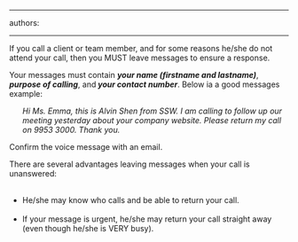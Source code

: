 

---
authors:

---




<span class='intro'> If you call a client or team member, and for some reasons he/she do not attend your call, then you MUST leave messages to ensure a response. 
 </span>


  <p>Your messages must contain <i><b>your name (firstname and lastname)</b></i>,<i> <b>purpose of calling</b></i>, and<i><b> your contact number</b></i>. Below ia a good messages example&#58;</p>
<ol>
    <dl class="good">
        <dt><i>Hi Ms. Emma, this is Alvin Shen from SSW. I am calling to follow up our meeting yesterday about your company website. Please return my call on 9953 3000. Thank you.</i> </dt>
    </dl>
</ol>
<p>Confirm the voice message with an email. </p>
<p>There are several advantages leaving messages when your call is unanswered&#58;</p>
<ul>&#160;&#160;&#160;&#160;&#160;&#160;&#160;&#160;&#160;&#160;&#160;&#160;&#160;&#160;&#160;&#160;&#160;&#160;&#160;&#160;&#160;&#160;&#160;&#160;&#160;&#160;&#160;&#160;&#160;&#160;&#160;&#160;&#160;&#160;&#160;
    <li>He/she may know who calls and be able to return your call. &#160;&#160;&#160;&#160;&#160;&#160;&#160;&#160;&#160;&#160;&#160;&#160;&#160;&#160;&#160;&#160;&#160;&#160;&#160;&#160;&#160;&#160;&#160;&#160;&#160;&#160;&#160;&#160;&#160;&#160;&#160;&#160;&#160;&#160;&#160; </li>
    <li>If your message is urgent, he/she may return your call straight away (even though he/she is VERY busy). </li>
</ul>



